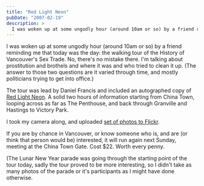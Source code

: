 ```yaml
---
title: "Red Light Neon"
pubDate: "2007-02-19"
description: >
  I was woken up at some ungodly hour (around 10am or so) by a friend reminding me that today was the day: the walking tour of the History of Vancouver's Sex Trade.
---
```


I was woken up at some ungodly hour (around 10am or so) by a friend reminding me that today was the day: the walking tour of the History of Vancouver's Sex Trade. No, there's no mistake there. I'm talking about prostitution and brothels and where it was and who tried to clean it up. (The answer to those two questions are it varied through time, and mostly politicians trying to get into office.)

The tour was lead by Daniel Francis and included an autographed copy of [Red Light Neon](http://www.amazon.ca/Red-Light-Neon-History-Vancouvers/dp/0973667524). A solid two hours of information starting from China Town, looping across as far as The Penthouse, and back through Granville and Hastings to Victory Park.

I took my camera along, and uploaded <a href="http://www.flickr.com/photos/pftqg/sets/72157594543583387/">set of photos to Flickr</a>.

If you are by chance in Vancouver, or know someone who is, and are (or think that person would be) interested, it will run again next Sunday, meeting at the China Town Gate. Cost $22. Worth every penny.

(The Lunar New Year parade was going through the starting point of the tour today, sadly the tour proved to be more interesting, so I didn't take as many photos of the parade or it's participants as I might have done otherwise.
